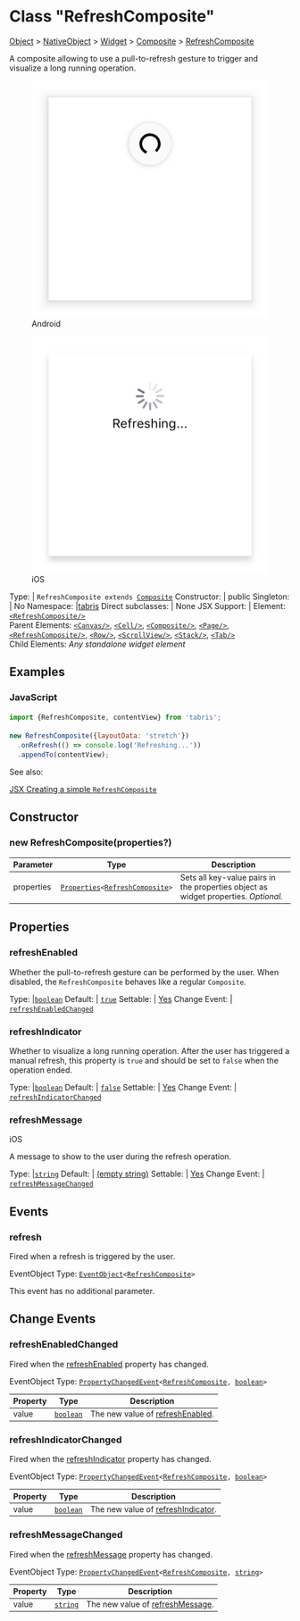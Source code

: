 ---
---
# Class "RefreshComposite"

<a href="https://developer.mozilla.org/en-US/docs/Web/JavaScript/Reference/Global_Objects/Object" title="View &quot;Object&quot; on MDN">Object</a> > <a href="NativeObject.html" title="NativeObject Class Reference">NativeObject</a> > <a href="Widget.html" title="Widget Class Reference">Widget</a> > <a href="Composite.html" title="Composite Class Reference">Composite</a> > <a href="#" >RefreshComposite</a>

A composite allowing to use a pull-to-refresh gesture to trigger and visualize a long running operation.


<div class="tabris-image"><figure><div><img srcset="img/android/RefreshComposite.png 2x" src="img/android/RefreshComposite.png" alt="RefreshComposite on Android"/></div><figcaption>Android</figcaption></figure><figure><div><img srcset="img/ios/RefreshComposite.png 2x" src="img/ios/RefreshComposite.png" alt="RefreshComposite on iOS"/></div><figcaption>iOS</figcaption></figure></div>

Type: | <code style="white-space: nowrap">RefreshComposite extends <a href="Composite.html" title="Composite Class Reference">Composite</a></code>
Constructor: | public
Singleton: | No
Namespace: |<a href="../modules.html#startup" >tabris</a>
Direct subclasses: | None
JSX Support: | Element: <code style="white-space: nowrap"><a href="#" >&lt;RefreshComposite/&gt;</a></code><br/>Parent Elements: <code style="white-space: nowrap"><a href="Canvas.html" title="Canvas Class Reference">&lt;Canvas/&gt;</a></code>, <code style="white-space: nowrap"><a href="Cell.html" title="Cell Class Reference">&lt;Cell/&gt;</a></code>, <code style="white-space: nowrap"><a href="Composite.html" title="Composite Class Reference">&lt;Composite/&gt;</a></code>, <code style="white-space: nowrap"><a href="Page.html" title="Page Class Reference">&lt;Page/&gt;</a></code>, <code style="white-space: nowrap"><a href="#" >&lt;RefreshComposite/&gt;</a></code>, <code style="white-space: nowrap"><a href="Row.html" title="Row Class Reference">&lt;Row/&gt;</a></code>, <code style="white-space: nowrap"><a href="ScrollView.html" title="ScrollView Class Reference">&lt;ScrollView/&gt;</a></code>, <code style="white-space: nowrap"><a href="Stack.html" title="Stack Class Reference">&lt;Stack/&gt;</a></code>, <code style="white-space: nowrap"><a href="Tab.html" title="Tab Class Reference">&lt;Tab/&gt;</a></code><br/>Child Elements: *Any standalone widget element*<br/>

## Examples
### JavaScript


```js
import {RefreshComposite, contentView} from 'tabris';

new RefreshComposite({layoutData: 'stretch'})
  .onRefresh(() => console.log('Refreshing...'))
  .appendTo(contentView);
```



See also:
  
[<span class='language jsx'>JSX</span> Creating a simple `RefreshComposite`](https://playground.tabris.com/?gitref=v3.7.0&snippet=refreshcomposite.jsx)

## Constructor

### new RefreshComposite(properties?)

Parameter|Type|Description
-|-|-
properties | <code style="white-space: nowrap"><a href="Widget.html#propertieswidget" title="Widget Class Type">Properties</a>&lt;<a href="#" >RefreshComposite</a>&gt;</code> | Sets all key-value pairs in the properties object as widget properties. *Optional.*

## Properties

### refreshEnabled


Whether the pull-to-refresh gesture can be performed by the user. When disabled, the `RefreshComposite` behaves like a regular `Composite`.

Type: |<code style="white-space: nowrap"><a href="https://developer.mozilla.org/en-US/docs/Web/JavaScript/Data_structures#Boolean_type" title="View &quot;boolean&quot; on MDN">boolean</a></code>
Default: | <code style="white-space: nowrap"><a href="https://developer.mozilla.org/en-US/docs/Web/JavaScript/Data_structures#Boolean_type" title="View &quot;boolean&quot; on MDN">true</a></code>
Settable: | <a href="../widget-basics.html#widget-properties" >Yes</a>
Change Event: | [`refreshEnabledChanged`](#refreshenabledchanged)




### refreshIndicator


Whether to visualize a long running operation. After the user has triggered a manual refresh, this property is `true` and should be set to `false` when the operation ended.

Type: |<code style="white-space: nowrap"><a href="https://developer.mozilla.org/en-US/docs/Web/JavaScript/Data_structures#Boolean_type" title="View &quot;boolean&quot; on MDN">boolean</a></code>
Default: | <code style="white-space: nowrap"><a href="https://developer.mozilla.org/en-US/docs/Web/JavaScript/Data_structures#Boolean_type" title="View &quot;boolean&quot; on MDN">false</a></code>
Settable: | <a href="../widget-basics.html#widget-properties" >Yes</a>
Change Event: | [`refreshIndicatorChanged`](#refreshindicatorchanged)




### refreshMessage
<p class="platforms"><span class='ios-tag' title='supported on iOS'>iOS</span></p>

A message to show to the user during the refresh operation.

Type: |<code style="white-space: nowrap"><a href="https://developer.mozilla.org/en-US/docs/Web/JavaScript/Data_structures#String_type" title="View &quot;string&quot; on MDN">string</a></code>
Default: | <a href="https://developer.mozilla.org/en-US/docs/Web/JavaScript/Data_structures#String_type" title="View &quot;string&quot; on MDN">(empty string)</a>
Settable: | <a href="../widget-basics.html#widget-properties" >Yes</a>
Change Event: | [`refreshMessageChanged`](#refreshmessagechanged)





## Events

### refresh

Fired when a refresh is triggered by the user.

EventObject Type: <code style="white-space: nowrap"><a href="EventObject.html" title="EventObject Class Reference">EventObject</a>&lt;<a href="#" >RefreshComposite</a>&gt;</code>

This event has no additional parameter.
## Change Events

### refreshEnabledChanged

Fired when the [refreshEnabled](#refreshenabled) property has changed.

EventObject Type: <code style="white-space: nowrap"><a href="ChangeListeners.html#propertychangedeventtargettype-valuetype" title="ChangeListeners Class Type">PropertyChangedEvent</a>&lt;<a href="#" >RefreshComposite</a>, <a href="https://developer.mozilla.org/en-US/docs/Web/JavaScript/Data_structures#Boolean_type" title="View &quot;boolean&quot; on MDN">boolean</a>&gt;</code>

Property|Type|Description
-|-|-
value | <code style="white-space: nowrap"><a href="https://developer.mozilla.org/en-US/docs/Web/JavaScript/Data_structures#Boolean_type" title="View &quot;boolean&quot; on MDN">boolean</a></code> | The new value of [refreshEnabled](#refreshenabled).

### refreshIndicatorChanged

Fired when the [refreshIndicator](#refreshindicator) property has changed.

EventObject Type: <code style="white-space: nowrap"><a href="ChangeListeners.html#propertychangedeventtargettype-valuetype" title="ChangeListeners Class Type">PropertyChangedEvent</a>&lt;<a href="#" >RefreshComposite</a>, <a href="https://developer.mozilla.org/en-US/docs/Web/JavaScript/Data_structures#Boolean_type" title="View &quot;boolean&quot; on MDN">boolean</a>&gt;</code>

Property|Type|Description
-|-|-
value | <code style="white-space: nowrap"><a href="https://developer.mozilla.org/en-US/docs/Web/JavaScript/Data_structures#Boolean_type" title="View &quot;boolean&quot; on MDN">boolean</a></code> | The new value of [refreshIndicator](#refreshindicator).

### refreshMessageChanged

Fired when the [refreshMessage](#refreshmessage) property has changed.

EventObject Type: <code style="white-space: nowrap"><a href="ChangeListeners.html#propertychangedeventtargettype-valuetype" title="ChangeListeners Class Type">PropertyChangedEvent</a>&lt;<a href="#" >RefreshComposite</a>, <a href="https://developer.mozilla.org/en-US/docs/Web/JavaScript/Data_structures#String_type" title="View &quot;string&quot; on MDN">string</a>&gt;</code>

Property|Type|Description
-|-|-
value | <code style="white-space: nowrap"><a href="https://developer.mozilla.org/en-US/docs/Web/JavaScript/Data_structures#String_type" title="View &quot;string&quot; on MDN">string</a></code> | The new value of [refreshMessage](#refreshmessage).


